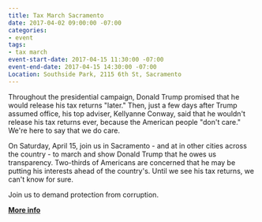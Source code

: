 ```yaml
---
title: Tax March Sacramento
date: 2017-04-02 09:00:00 -07:00
categories:
- event
tags:
- tax march
event-start-date: 2017-04-15 11:30:00 -07:00
event-end-date: 2017-04-15 14:30:00 -07:00
Location: Southside Park, 2115 6th St, Sacramento
---
```


Throughout the presidential campaign, Donald Trump promised that he would release his tax returns "later." Then, just a few days after Trump assumed office, his top adviser, Kellyanne Conway, said that he wouldn't release his tax returns ever, because the American people "don't care." We're here to say that we do care.

On Saturday, April 15, join us in Sacramento - and at in other cities across the country - to march and show Donald Trump that he owes us transparency. Two-thirds of Americans are concerned that he may be putting his interests ahead of the country's. Until we see his tax returns, we can't know for sure.

Join us to demand protection from corruption.  

**[More info](https://www.facebook.com/events/1218030518281457/)**